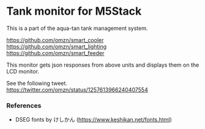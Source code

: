 # Tank monitor for M5Stack

This is a part of the aqua-tan tank management system.

https://github.com/omzn/smart_cooler
https://github.com/omzn/smart_lighting
https://github.com/omzn/smart_feeder

This monitor gets json responses from above units and displays them on the LCD monitor.

See the following tweet.
https://twitter.com/omzn/status/1257613966240407554

### References

* DSEG fonts by けしかん (https://www.keshikan.net/fonts.html)

